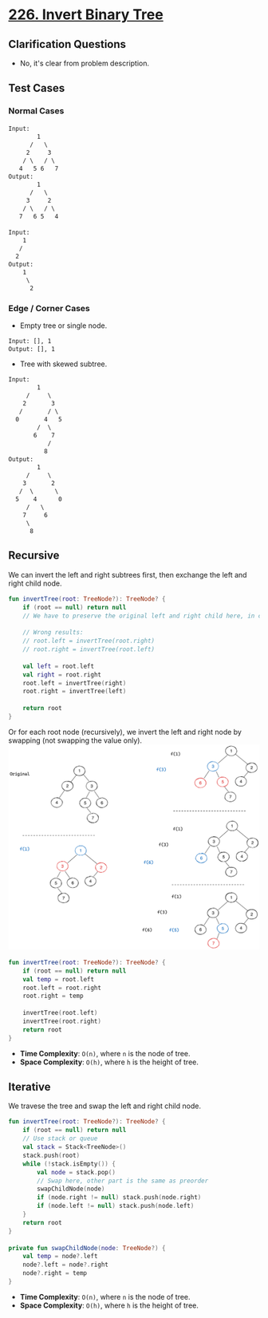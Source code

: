 # [226. Invert Binary Tree](https://leetcode.com/problems/invert-binary-tree/)

## Clarification Questions
* No, it's clear from problem description.
 
## Test Cases
### Normal Cases
```
Input: 
        1
      /   \
     2     3
    / \   / \
   4   5 6   7  
Output: 
        1
      /   \
     3     2
    / \   / \
   7   6 5   4  

Input:
    1
   /
  2
Output:
    1
     \
      2
```
### Edge / Corner Cases
* Empty tree or single node.
```
Input: [], 1
Output: [], 1
```
* Tree with skewed subtree.
```
Input:
        1
     /     \
    2       3
   /       / \ 
  0       4   5
        /  \
       6    7
           /
          8
Output:
        1
     /     \
    3       2
   /  \      \
  5    4      0
     /   \
    7     6
     \
      8 
```

## Recursive
We can invert the left and right subtrees first, then exchange the left and right child node.
```kotlin
fun invertTree(root: TreeNode?): TreeNode? {
    if (root == null) return null
    // We have to preserve the original left and right child here, in case of references changes after inverting.
    
    // Wrong results: 
    // root.left = invertTree(root.right)
    // root.right = invertTree(root.left)
    
    val left = root.left
    val right = root.right
    root.left = invertTree(right)
    root.right = invertTree(left)
    
    return root
}
```

Or for each root node (recursively), we invert the left and right node by swapping (not swapping the value only).
![](../media/226.invert-binary-tree.png)
```kotlin
fun invertTree(root: TreeNode?): TreeNode? {
    if (root == null) return null
    val temp = root.left
    root.left = root.right
    root.right = temp

    invertTree(root.left)
    invertTree(root.right)
    return root
}
```
* **Time Complexity**: `O(n)`, where `n` is the node of tree.
* **Space Complexity**: `O(h)`, where `h` is the height of tree.

## Iterative
We travese the tree and swap the left and right child node.
```kotlin
fun invertTree(root: TreeNode?): TreeNode? {
    if (root == null) return null
    // Use stack or queue
    val stack = Stack<TreeNode>()
    stack.push(root)
    while (!stack.isEmpty()) {
        val node = stack.pop()
        // Swap here, other part is the same as preorder
        swapChildNode(node)
        if (node.right != null) stack.push(node.right)
        if (node.left != null) stack.push(node.left)
    }
    return root
}

private fun swapChildNode(node: TreeNode?) {
    val temp = node?.left
    node?.left = node?.right
    node?.right = temp
}
```
* **Time Complexity**: `O(n)`, where `n` is the node of tree.
* **Space Complexity**: `O(h)`, where `h` is the height of tree.